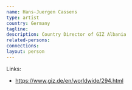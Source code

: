 ```yaml
---
name: Hans-Juergen Cassens
type: artist
country: Germany
tagline:
description: Country Director of GIZ Albania
related-persons:
connections:
layout: person
---
```

Links:
* <https://www.giz.de/en/worldwide/294.html>
